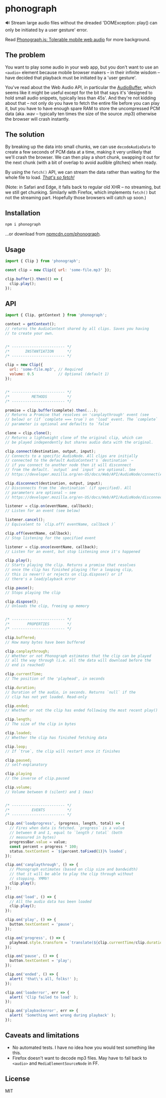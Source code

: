 # phonograph

🔊 Stream large audio files without the dreaded 'DOMException: play() can only be initiated by a user gesture' error.

Read [Phonograph.js: Tolerable mobile web audio](https://medium.com/@Rich_Harris/phonograph-js-tolerable-mobile-web-audio-55286bd5e567#.9rjf2k10x) for more background.

## The problem

You want to play some audio in your web app, but you don't want to use an `<audio>` element because mobile browser makers – in their infinite wisdom – have decided that playback must be initiated by a 'user gesture'.

You've read about the Web Audio API, in particular the [AudioBuffer](https://developer.mozilla.org/en-US/docs/Web/API/AudioBuffer), which seems like it might be useful except for the bit that says it's 'designed to hold small audio snippets, typically less than 45s'. And they're not kidding about that – not only do you have to fetch the entire file before you can play it, but you have to have enough spare RAM to store the uncompressed PCM data (aka .wav – typically ten times the size of the source .mp3) otherwise the browser will crash instantly.


## The solution

By breaking up the data into small chunks, we can use `decodeAudioData` to create a few seconds of PCM data at a time, making it very unlikely that we'll crash the browser. We can then play a short chunk, swapping it out for the next chunk (with a bit of overlap to avoid audible glitches) when ready.

By using the `fetch()` API, we can stream the data rather than waiting for the whole file to load. *[That's so fetch!](https://jakearchibald.com/2015/thats-so-fetch/)*

(Note: in Safari and Edge, it falls back to regular old XHR – no streaming, but we still get chunking. Similarly with Firefox, which implements `fetch()` but not the streaming part. Hopefully those browsers will catch up soon.)


## Installation

```bash
npm i phonograph
```

...or download from [npmcdn.com/phonograph](https://npmcdn.com/phonograph).


## Usage

```js
import { Clip } from 'phonograph';

const clip = new Clip({ url: 'some-file.mp3' });

clip.buffer().then(() => {
  clip.play();
});
```


## API

```js
import { Clip, getContext } from 'phonograph';

context = getContext();
// returns the AudioContext shared by all clips. Saves you having
// to create your own.


/* ------------------------ */
/*       INSTANTIATION      */
/* ------------------------ */

clip = new Clip({
  url: 'some-file.mp3', // Required
  volume: 0.5           // Optional (default 1)
});


/* ------------------------ */
/*          METHODS         */
/* ------------------------ */

promise = clip.buffer(complete).then(...);
// Returns a Promise that resolves on 'canplaythrough' event (see
// below) or (if `complete === true`) on 'load' event. The `complete`
// parameter is optional and defaults to `false`

clone = clip.clone();
// Returns a lightweight clone of the original clip, which can
// be played independently but shares audio data with the original.

clip.connect(destination, output, input);
// Connects to a specific AudioNode. All clips are initially
// connected to the default AudioContext's `destination` –
// if you connect to another node then it will disconnect
// from the default. `output` and `input` are optional. See
// https://developer.mozilla.org/en-US/docs/Web/API/AudioNode/connect(AudioNode)

clip.disconnect(destination, output, input);
// Disconnects from the `destination` (if specified). All
// parameters are optional – see
// https://developer.mozilla.org/en-US/docs/Web/API/AudioNode/disconnect

listener = clip.on(eventName, callback);
// Listen for an event (see below)

listener.cancel();
// Equivalent to `clip.off( eventName, callback )`

clip.off(eventName, callback);
// Stop listening for the specified event

listener = clip.once(eventName, callback);
// Listen for an event, but stop listening once it's happened

clip.play();
// Starts playing the clip. Returns a promise that resolves
// once the clip has finished playing (for a looping clip,
// this is never!) or rejects on clip.dispose() or if
// there's a load/playback error

clip.pause();
// Stops playing the clip

clip.dispose();
// Unloads the clip, freeing up memory


/* ------------------------ */
/*        PROPERTIES        */
/* ------------------------ */

clip.buffered;
// How many bytes have been buffered

clip.canplaythrough;
// Whether or not Phonograph estimates that the clip can be played
// all the way through (i.e. all the data will download before the
// end is reached)

clip.currentTime;
// The position of the 'playhead', in seconds

clip.duration;
// Duration of the audio, in seconds. Returns `null` if the
// clip has not yet loaded. Read-only

clip.ended;
// Whether or not the clip has ended following the most recent play()

clip.length;
// The size of the clip in bytes

clip.loaded;
// Whether the clip has finished fetching data

clip.loop;
// If `true`, the clip will restart once it finishes

clip.paused;
// self-explanatory

clip.playing
// the inverse of clip.paused

clip.volume;
// Volume between 0 (silent) and 1 (max)


/* ------------------------ */
/*          EVENTS          */
/* ------------------------ */

clip.on('loadprogress', (progress, length, total) => {
  // Fires when data is fetched. `progress` is a value
  // between 0 and 1, equal to `length / total` (both
  // measured in bytes)
  progressBar.value = value;
  const percent = progress * 100;
  status.textContent = `${percent.toFixed(1)}% loaded`;
});

clip.on('canplaythrough', () => {
  // Phonograph estimates (based on clip size and bandwidth)
  // that it will be able to play the clip through without
  // stopping. YMMV!
  clip.play();
});

clip.on('load', () => {
  // All the audio data has been loaded
  clip.play();
});

clip.on('play', () => {
  button.textContent = 'pause';
});

clip.on('progress', () => {
  playhead.style.transform = `translate(${clip.currentTime/clip.duration}%,0)`;
});

clip.on('pause', () => {
  button.textContent = 'play';
});

clip.on('ended', () => {
  alert( 'that\'s all, folks!' );
});

clip.on('loaderror', err => {
  alert( 'Clip failed to load' );
});

clip.on('playbackerror', err => {
  alert( 'Something went wrong during playback' );
});
```


## Caveats and limitations

* No automated tests. I have no idea how you would test something like this.
* Firefox doesn't want to decode mp3 files. May have to fall back to `<audio>` and `MediaElementSourceNode` in FF.


## License

MIT

